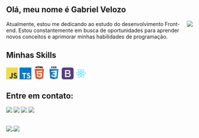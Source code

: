 ## Olá, meu nome é <strong>Gabriel Velozo</strong>

<img height="300" align="right" src="https://media2.giphy.com/media/FzO7hiXknGUi7UXGAg/giphy.webp?cid=ecf05e478dlu69hkb102kp9gewq3e5men1x0485xenku24gm&ep=v1_stickers_search&rid=giphy.webp&ct=s"/>

<p align="left"  width="30px"> 
Atualmente, estou me dedicando ao estudo do desenvolvimento Front-end. Estou constantemente em busca de oportunidades para aprender novos conceitos e aprimorar minhas habilidades de programação.
</p>

## Minhas Skills


<code><img height="32" src="https://raw.githubusercontent.com/github/explore/80688e429a7d4ef2fca1e82350fe8e3517d3494d/topics/javascript/javascript.png" alt="Javascript"/></code>
<code><img height="32" src="https://raw.githubusercontent.com/github/explore/80688e429a7d4ef2fca1e82350fe8e3517d3494d/topics/typescript/typescript.png" alt="Typescript"/></code>
<code><img height="35" src="https://raw.githubusercontent.com/github/explore/80688e429a7d4ef2fca1e82350fe8e3517d3494d/topics/html/html.png" alt="HTML5"/></code>
<code><img height="35" src="https://raw.githubusercontent.com/github/explore/80688e429a7d4ef2fca1e82350fe8e3517d3494d/topics/css/css.png" alt="CSS"/></code>
<code><img height="32" src="https://raw.githubusercontent.com/github/explore/80688e429a7d4ef2fca1e82350fe8e3517d3494d/topics/bootstrap/bootstrap.png" alt="Bootstrap"/></code>
<code><img height="32" src="https://raw.githubusercontent.com/github/explore/80688e429a7d4ef2fca1e82350fe8e3517d3494d/topics/react/react.png" alt="React"/></code>

## Entre em contato: 


<p align="left">
  <a href="mailto:gabrielvelozodev@gmail.com" alt="Gmail">
  <img src="https://img.shields.io/badge/-Gmail-FF0000?style=flat-square&labelColor=FF0000&logo=gmail&logoColor=white&link=monteiromatheus047@gmail.com" /></a>

  <a href="https://www.linkedin.com/in/gabriel-velozo-751013253/" alt="Linkedin">
  <img src="https://img.shields.io/badge/-Linkedin-0e76a8?style=flat-square&logo=Linkedin&logoColor=white&link=https://www.linkedin.com/in/matheus-monteiro-7a7340200/" /></a>

  <a href="https://api.whatsapp.com/send?phone=5516991115489" alt="WhatsApp">
  <img src="https://img.shields.io/badge/-WhatsApp-25d366?style=flat-square&labelColor=25d366&logo=whatsapp&logoColor=white&link=https://api.whatsapp.com/send?phone=+5516994512363&text="/></a>

  <a href="https://www.instagram.com/gabriel_velozo__/" alt="Instagram">
  <img src="https://img.shields.io/badge/-Instagram-DF0174?style=flat-square&labelColor=DF0174&logo=instagram&logoColor=white&link=https://www.instagram.com/matheus_monteiro047/"/></a>
</p>  


##

  <a href="https://github.com/anuraghazra/github-readme-stats" title="About Me">
  <img height=150 align="center" src="https://github-readme-stats.vercel.app/api?username=bielvelozo&show_icons=true&layout=compact&theme=gotham" />
  </a>


  <a href="https://github.com/anuraghazra/github-readme-stats" title="Top Langs">
    <img height=150 align="center" src="https://github-readme-stats.vercel.app/api/top-langs/?username=bielvelozo&layout=compact&theme=gotham">
  </a>

